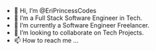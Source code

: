 - 👋 Hi, I’m @EriPrincessCodes
- 👀 I’m a Full Stack Software Engineer in Tech.
- 🌱 I’m currently a Software Engineer Freelancer.
- 💞️ I’m looking to collaborate on Tech Projects.
- 📫 How to reach me ...

<!---
EriPrincessCodes/EriPrincessCodes is a ✨ special ✨ repository because its `README.md` (this file) appears on your GitHub profile.
You can click the Preview link to take a look at your changes.
--->
